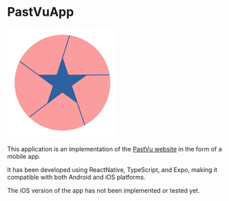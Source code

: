 # PastVuApp

![A blue star in a pink circle](img/logo.png)

This application is an implementation of the [PastVu
website](https://pastvu.com/) in the form of a mobile app. 

It has been developed using ReactNative, TypeScript, and Expo,
making it compatible with both Android and iOS platforms. 

The iOS version of the app has not been implemented or tested yet.
